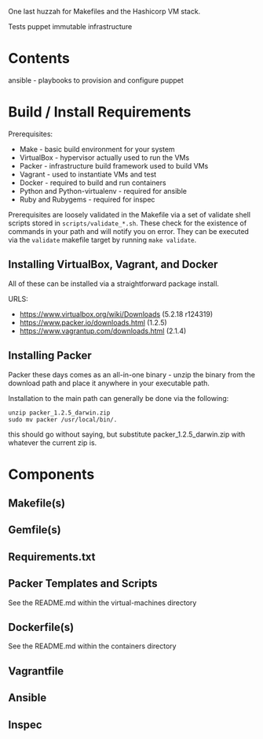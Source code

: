 One last huzzah for Makefiles and the Hashicorp VM stack.

Tests puppet immutable infrastructure

# Contents

ansible - playbooks to provision and configure puppet

# Build / Install Requirements

Prerequisites:
* Make - basic build environment for your system
* VirtualBox - hypervisor actually used to run the VMs
* Packer - infrastructure build framework used to build VMs
* Vagrant - used to instantiate VMs and test
* Docker - required to build and run containers
* Python and Python-virtualenv - required for ansible
* Ruby and Rubygems - required for inspec

Prerequisites are loosely validated in the Makefile via a set of validate shell scripts stored in `scripts/validate_*.sh`. These check for the existence of commands in your path and will notify you on error. They can be executed via the `validate` makefile target by running `make validate`.

## Installing VirtualBox, Vagrant, and Docker

All of these can be installed via a straightforward package install.

URLS:
* https://www.virtualbox.org/wiki/Downloads (5.2.18 r124319)
* https://www.packer.io/downloads.html (1.2.5)
* https://www.vagrantup.com/downloads.html (2.1.4)

## Installing Packer

Packer these days comes as an all-in-one binary - unzip the binary from the download path and place it anywhere in your executable path.

Installation to the main path can generally be done via the following:
```
unzip packer_1.2.5_darwin.zip
sudo mv packer /usr/local/bin/.
```
this should go without saying, but substitute packer_1.2.5_darwin.zip with whatever the current zip is.

# Components

## Makefile(s)

## Gemfile(s)

## Requirements.txt

## Packer Templates and Scripts

See the README.md within the virtual-machines directory

## Dockerfile(s)

See the README.md within the containers directory

## Vagrantfile

## Ansible

## Inspec
